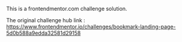 This is a frontendmentor.com challenge solution.

The original challenge hub link :
https://www.frontendmentor.io/challenges/bookmark-landing-page-5d0b588a9edda32581d29158
